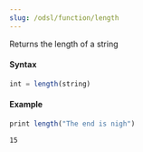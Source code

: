```yaml
---
slug: /odsl/function/length
---
```

Returns the length of a string

#### Syntax
```js
int = length(string)
```
#### Example
```js
print length("The end is nigh")
```
```
15
```
